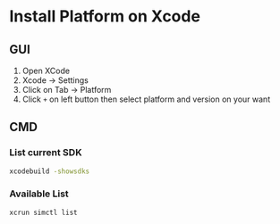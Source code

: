 # Install Platform on Xcode

## GUI
1. Open XCode
2. Xcode -> Settings
3. Click on Tab -> Platform
4. Click `+` on left button then select platform and version on your want

## CMD

### List current SDK

```bash
xcodebuild -showsdks
```

### Available List

```bash
xcrun simctl list
```